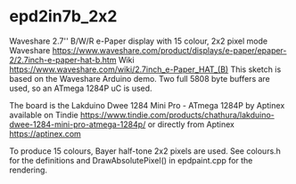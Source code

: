 # epd2in7b_2x2
Waveshare 2.7'' B/W/R e-Paper display with 15 colour, 2x2 pixel mode
Waveshare https://www.waveshare.com/product/displays/e-paper/epaper-2/2.7inch-e-paper-hat-b.htm
Wiki https://www.waveshare.com/wiki/2.7inch_e-Paper_HAT_(B)
This sketch is based on the Waveshare Arduino demo. Two full 5808 byte buffers are used, so an ATmega 1284P uC is used.

The board is the Lakduino Dwee 1284 Mini Pro - ATmega 1284P by Aptinex available on Tindie https://www.tindie.com/products/chathura/lakduino-dwee-1284-mini-pro-atmega-1284p/ or directly from Aptinex https://aptinex.com

To produce 15 colours, Bayer half-tone 2x2 pixels are used. See colours.h for the definitions and DrawAbsolutePixel() in epdpaint.cpp for the rendering.
